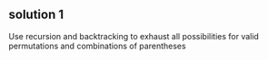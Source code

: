 ## solution 1

Use recursion and backtracking to exhaust all possibilities for valid permutations and combinations of parentheses
